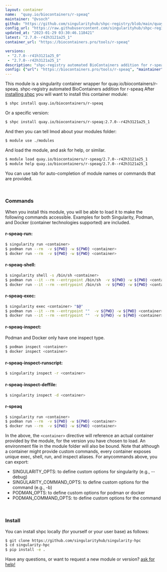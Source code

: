 ```yaml
---
layout: container
name:  "quay.io/biocontainers/r-speaq"
maintainer: "@vsoch"
github: "https://github.com/singularityhub/shpc-registry/blob/main/quay.io/biocontainers/r-speaq/container.yaml"
config_url: "https://raw.githubusercontent.com/singularityhub/shpc-registry/main/quay.io/biocontainers/r-speaq/container.yaml"
updated_at: "2023-01-29 03:30:46.118421"
latest: "2.7.0--r42h3121a25_1"
container_url: "https://biocontainers.pro/tools/r-speaq"

versions:
 - "2.7.0--r41h3121a25_0"
 - "2.7.0--r42h3121a25_1"
description: "shpc-registry automated BioContainers addition for r-speaq"
config: {"url": "https://biocontainers.pro/tools/r-speaq", "maintainer": "@vsoch", "description": "shpc-registry automated BioContainers addition for r-speaq", "latest": {"2.7.0--r42h3121a25_1": "sha256:cbd40762858c037b57e565f32e8f6a25b24b43bda794609b1bd99b3fe2d156e4"}, "tags": {"2.7.0--r41h3121a25_0": "sha256:5b734b07ac61320950016eb358d17a71c726859819c729aa315607a78a2c4ea8", "2.7.0--r42h3121a25_1": "sha256:cbd40762858c037b57e565f32e8f6a25b24b43bda794609b1bd99b3fe2d156e4"}, "docker": "quay.io/biocontainers/r-speaq"}
---
```


This module is a singularity container wrapper for quay.io/biocontainers/r-speaq.
shpc-registry automated BioContainers addition for r-speaq
After [installing shpc](#install) you will want to install this container module:


```bash
$ shpc install quay.io/biocontainers/r-speaq
```

Or a specific version:

```bash
$ shpc install quay.io/biocontainers/r-speaq:2.7.0--r42h3121a25_1
```

And then you can tell lmod about your modules folder:

```bash
$ module use ./modules
```

And load the module, and ask for help, or similar.

```bash
$ module load quay.io/biocontainers/r-speaq/2.7.0--r42h3121a25_1
$ module help quay.io/biocontainers/r-speaq/2.7.0--r42h3121a25_1
```

You can use tab for auto-completion of module names or commands that are provided.

<br>

### Commands

When you install this module, you will be able to load it to make the following commands accessible.
Examples for both Singularity, Podman, and Docker (container technologies supported) are included.

#### r-speaq-run:

```bash
$ singularity run <container>
$ podman run --rm  -v ${PWD} -w ${PWD} <container>
$ docker run --rm  -v ${PWD} -w ${PWD} <container>
```

#### r-speaq-shell:

```bash
$ singularity shell -s /bin/sh <container>
$ podman run --it --rm --entrypoint /bin/sh  -v ${PWD} -w ${PWD} <container>
$ docker run --it --rm --entrypoint /bin/sh  -v ${PWD} -w ${PWD} <container>
```

#### r-speaq-exec:

```bash
$ singularity exec <container> "$@"
$ podman run --it --rm --entrypoint ""  -v ${PWD} -w ${PWD} <container> "$@"
$ docker run --it --rm --entrypoint ""  -v ${PWD} -w ${PWD} <container> "$@"
```

#### r-speaq-inspect:

Podman and Docker only have one inspect type.

```bash
$ podman inspect <container>
$ docker inspect <container>
```

#### r-speaq-inspect-runscript:

```bash
$ singularity inspect -r <container>
```

#### r-speaq-inspect-deffile:

```bash
$ singularity inspect -d <container>
```



#### r-speaq

```bash
$ singularity run <container>
$ podman run --rm  -v ${PWD} -w ${PWD} <container>
$ docker run --rm  -v ${PWD} -w ${PWD} <container>
```


In the above, the `<container>` directive will reference an actual container provided
by the module, for the version you have chosen to load. An environment file in the
module folder will also be bound. Note that although a container
might provide custom commands, every container exposes unique exec, shell, run, and
inspect aliases. For anycommands above, you can export:

 - SINGULARITY_OPTS: to define custom options for singularity (e.g., --debug)
 - SINGULARITY_COMMAND_OPTS: to define custom options for the command (e.g., -b)
 - PODMAN_OPTS: to define custom options for podman or docker
 - PODMAN_COMMAND_OPTS: to define custom options for the command

<br>

### Install

You can install shpc locally (for yourself or your user base) as follows:

```bash
$ git clone https://github.com/singularityhub/singularity-hpc
$ cd singularity-hpc
$ pip install -e .
```

Have any questions, or want to request a new module or version? [ask for help!](https://github.com/singularityhub/singularity-hpc/issues)